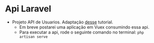 # Api Laravel
- Projeto API de Usuarios. Adaptação  <a href="https://www.twilio.com/pt-br/blog/criar-e-consumir-uma-api-restful-no-php-laravel">desse</a> tutorial.
    - Em breve postarei uma aplicação em Vuex consumindo essa api.
    - Para executar a api, rode o seguinte comando  no terminal: 
    ``php artisan serve``